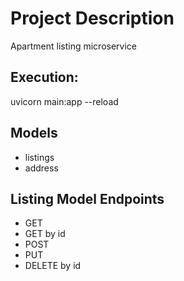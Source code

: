 # Project Description
Apartment listing microservice

## **Execution:**
uvicorn main:app --reload

## **Models**
- listings
- address

## **Listing Model Endpoints**
- GET
- GET by id
- POST
- PUT
- DELETE by id
